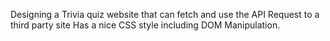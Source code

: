 Designing a Trivia quiz website that can fetch and use the API Request to a third party site
Has a nice CSS style including DOM Manipulation.
